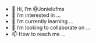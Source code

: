- 👋 Hi, I’m @Jonielufms
- 👀 I’m interested in ...
- 🌱 I’m currently learning ...
- 💞️ I’m looking to collaborate on ...
- 📫 How to reach me ...

<!---
Jonielufms/Jonielufms is a ✨ special ✨ repository because its `README.md` (this file) appears on your GitHub profile.
You can click the Preview link to take a look at your changes.
--->
